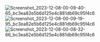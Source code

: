 ![Screenshot_2023-12-08-00-09-40-65_bc3ea82e5b6d125e4c881db69c95f4c6](https://github.com/Boweii22/OTP-Verification/assets/143275767/01334367-5733-4a2e-a7b5-1ac5f325fb70)
![Screenshot_2023-12-08-00-09-19-95_bc3ea82e5b6d125e4c881db69c95f4c6](https://github.com/Boweii22/OTP-Verification/assets/143275767/8fb3ad50-d187-4213-b161-37a702658dd5)
![Screenshot_2023-12-08-00-08-32-66_bc3ea82e5b6d125e4c881db69c95f4c6](https://github.com/Boweii22/OTP-Verification/assets/143275767/413dbec4-ad14-4ea2-8955-1e5b13762213)

